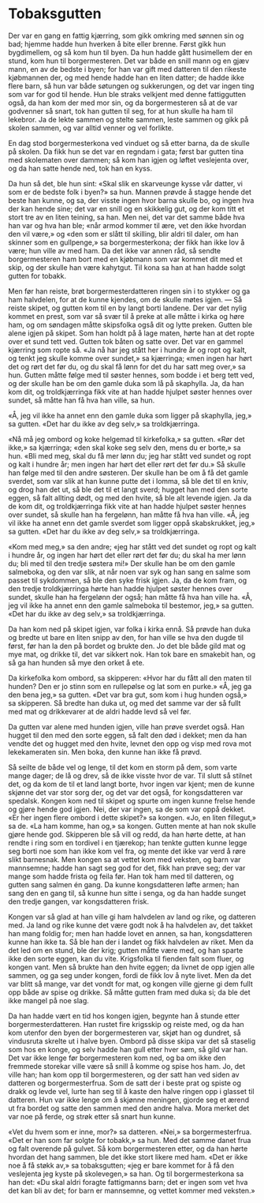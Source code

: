 # Tobaksgutten

Der var en gang en fattig kjærring, som gikk omkring med sønnen sin og bad; hjemme hadde hun hverken å bite eller brenne. Først gikk hun bygdimellem, og så kom hun til byen. Da hun hadde gått husimellem der en stund, kom hun til borgermesteren. Det var både en snill mann og en gjæv mann, en av de bedste i byen; for han var gift med datteren til den rikeste kjøbmannen der, og med hende hadde han en liten datter; de hadde ikke flere barn, så hun var både søtungen og sukkerungen, og det var ingen ting som var for god til hende. Hun ble straks velkjent med denne fattiggutten også, da han kom der med mor sin, og da borgermesteren så at de var godvenner så snart, tok han gutten til seg, for at hun skulle ha ham til lekebror. Ja de lekte sammen og stelte sammen, leste sammen og gikk på skolen sammen, og var alltid venner og vel forlikte.

En dag stod borgermesterkona ved vinduet og så etter barna, da de skulle på skolen. Da fikk hun se det var en regndam i gata; først bar gutten tina med skolematen over dammen; så kom han igjen og løftet veslejenta over, og da han satte hende ned, tok han en kyss.

Da hun så det, ble hun sint: «Skal slik en skarveunge kysse vår datter, vi som er de bedste folk i byen?» sa hun. Mannen prøvde å stagge hende det beste han kunne, og sa, der visste ingen hvor barna skulle bo, og ingen hva der kan hende sine; det var en snill og en skikkelig gut, og der kom titt et stort tre av en liten teining, sa han. Men nei, det var det samme både hva han var og hva han ble; «når armod kommer til ære, vet den ikke hvordan den vil være,» og «den som er slått til skilling, blir aldri til daler, om han skinner som en gullpenge,» sa borgermesterkona; der fikk han ikke lov å være; hun ville av med ham. Da det ikke var annen råd, så sendte borgermesteren ham bort med en kjøbmann som var kommet dit med et skip, og der skulle han være kahytgut. Til kona sa han at han hadde solgt gutten for tobakk.

Men før han reiste, brøt borgermesterdatteren ringen sin i to stykker og ga ham halvdelen, for at de kunne kjendes, om de skulle møtes igjen. — Så reiste skipet, og gutten kom til en by langt borti landene. Der var det nylig kommet en prest, som var så svær til å preke at alle måtte i kirka og høre ham, og om søndagen måtte skipsfolka også dit og lytte preken. Gutten ble alene igjen på skipet. Som han holdt på å lage maten, hørte han at det ropte over et sund tett ved. Gutten tok båten og satte over. Det var en gammel kjærring som ropte så. «Ja nå har jeg stått her i hundre år og ropt og kalt, og tenkt jeg skulle komme over sundet,» sa kjærringa; «men ingen har hørt det og rørt det før du, og du skal få lønn for det du har satt meg over,» sa hun. Gutten måtte følge med til søster hennes, som bodde i et berg tett ved, og der skulle han be om den gamle duka som lå på skaphylla. Ja, da han kom dit, og troldkjærringa fikk vite at han hadde hjulpet søster hennes over sundet, så måtte han få hva han ville, sa hun.

«Å, jeg vil ikke ha annet enn den gamle duka som ligger på skaphylla, jeg,» sa gutten. «Det har du ikke av deg selv,» sa troldkjærringa.

«Nå må jeg ombord og koke helgemad til kirkefolka,» sa gutten. «Rør det ikke,» sa kjærringa; «den skal koke seg selv den, mens du er borte,» sa hun. «Bli med meg, skal du få mer lønn du; jeg har stått ved sundet og ropt og kalt i hundre år; men ingen har hørt det eller rørt det før du.» Så skulle han følge med til den andre søsteren. Der skulle han be om å få det gamle sverdet, som var slik at han kunne putte det i lomma, så ble det til en kniv, og drog han det ut, så ble det til et langt sverd; hugget han med den sorte eggen, så falt allting dødt, og med den hvite, så ble alt levende igjen. Ja da de kom dit, og troldkjærringa fikk vite at han hadde hjulpet søster hennes over sundet, så skulle han ha fergelønn, han måtte få hva han ville. «Å, jeg vil ikke ha annet enn det gamle sverdet som ligger oppå skabskrukket, jeg,» sa gutten. «Det har du ikke av deg selv,» sa troldkjærringa.

«Kom med meg,» sa den andre; «jeg har stått ved det sundet og ropt og kalt i hundre år, og ingen har hørt det eller rørt det før du; du skal ha mer lønn du; bli med til den tredje søstera mi!» Der skulle han be om den gamle salmeboka, og den var slik, at når noen var syk og han sang en salme som passet til sykdommen, så ble den syke frisk igjen. Ja, da de kom fram, og den tredje troldkjærringa hørte han hadde hjulpet søster hennes over sundet, skulle han ha fergelønn der også; han måtte få hva han ville ha. «Å, jeg vil ikke ha annet enn den gamle salmeboka til bestemor, jeg,» sa gutten. «Det har du ikke av deg selv,» sa troldkjærringa.

Da han kom ned på skipet igjen, var folka i kirka ennå. Så prøvde han duka og bredte ut bare en liten snipp av den, for han ville se hva den dugde til først, før han la den på bordet og brukte den. Jo det ble både gild mat og mye mat, og drikke til, det var sikkert nok. Han tok bare en smakebit han, og så ga han hunden så mye den orket å ete.

Da kirkefolka kom ombord, sa skipperen: «Hvor har du fått all den maten til hunden? Den er jo stinn som en rullepølse og lat som en purke.» «Å, jeg ga den bena jeg,» sa gutten. «Det var bra gut, som kom i hug hunden også,» sa skipperen. Så bredte han duka ut, og med det samme var der så fullt med mat og drikkevarer at de aldri hadde levd så vel før.

Da gutten var alene med hunden igjen, ville han prøve sverdet også. Han hugget til den med den sorte eggen, så falt den død i dekket; men da han vendte det og hugget med den hvite, levnet den opp og visp med rova mot lekekameraten sin. Men boka, den kunne han ikke få prøvd.

Så seilte de både vel og lenge, til det kom en storm på dem, som varte mange dager; de lå og drev, så de ikke visste hvor de var. Til slutt så stilnet det, og da kom de til et land langt borte, hvor ingen var kjent; men de kunne skjønne det var stor sorg der, og det var det også, for kongsdatteren var spedalsk. Kongen kom ned til skipet og spurte om ingen kunne frelse hende og gjøre hende god igjen. Nei, der var ingen, sa de som var oppå dekket. «Er her ingen flere ombord i dette skipet?» sa kongen. «Jo, en liten fillegut,» sa de. «La ham komme, han og,» sa kongen. Gutten mente at han nok skulle gjøre hende god. Skipperen ble så vill og redd, da han hørte dette, at han rendte i ring som en tordivel i en tjærekop; han tenkte gutten kunne legge seg borti noe som han ikke kom vel fra, og mente det ikke var verd å røre slikt barnesnak. Men kongen sa at vettet kom med veksten, og barn var mannsemne; hadde han sagt seg god for det, fikk han prøve seg; der var mange som hadde frista og feila før. Han tok ham med til datteren, og gutten sang salmen én gang. Da kunne kongsdatteren løfte armen; han sang den en gang til, så kunne hun sitte i senga, og da han hadde sunget den tredje gangen, var kongsdatteren frisk.

Kongen var så glad at han ville gi ham halvdelen av land og rike, og datteren med. Ja land og rike kunne det være godt nok å ha halvdelen av, det takket han mang foldig for; men han hadde lovet en annen, sa han, kongsdatteren kunne han ikke ta. Så ble han der i landet og fikk halvdelen av riket. Men da det led om en stund, ble der krig; gutten måtte være med, og han sparte ikke den sorte eggen, kan du vite. Krigsfolka til fienden falt som fluer, og kongen vant. Men så brukte han den hvite eggen; da livnet de opp igjen alle sammen, og ga seg under kongen, fordi de fikk lov å nyte livet. Men da det var blitt så mange, var det vondt for mat, og kongen ville gjerne gi dem fullt opp både av spise og drikke. Så måtte gutten fram med duka si; da ble det ikke mangel på noe slag.

Da han hadde vært en tid hos kongen igjen, begynte han å stunde etter borgermesterdatteren. Han rustet fire krigsskip og reiste med, og da han kom utenfor den byen der borgermesteren var, skjøt han og dundret, så vindusruta skrelte ut i halve byen. Ombord på disse skipa var det så staselig som hos en konge, og selv hadde han gull etter hver søm, så gild var han. Det var ikke lenge før borgermesteren kom ned, og ba om ikke den fremmede storekar ville være så snill å komme og spise hos ham. Jo, det ville han; han kom opp til borgermesteren, og der satt han ved siden av datteren og borgermesterfrua. Som de satt der i beste prat og spiste og drakk og levde vel, lurte han seg til å kaste den halve ringen opp i glasset til datteren. Hun var ikke lenge om å skjønne meningen, gjorde seg et ærend ut fra bordet og satte den sammen med den andre halva. Mora merket det var noe på ferde, og strøk etter så snart hun kunne.

«Vet du hvem som er inne, mor?» sa datteren. «Nei,» sa borgermesterfrua. «Det er han som far solgte for tobakk,» sa hun. Med det samme danet frua og falt overende på gulvet. Så kom borgermesteren etter, og da han hørte hvordan det hang sammen, ble det ikke stort likere med ham. «Det er ikke noe å få støkk av,» sa tobaksgutten; «jeg er bare kommet for å få den veslejenta jeg kyste på skolevegen,» sa han. Og til borgermesterkona sa han det: «Du skal aldri foragte fattigmanns barn; det er ingen som vet hva det kan bli av det; for barn er mannsemne, og vettet kommer med veksten.»